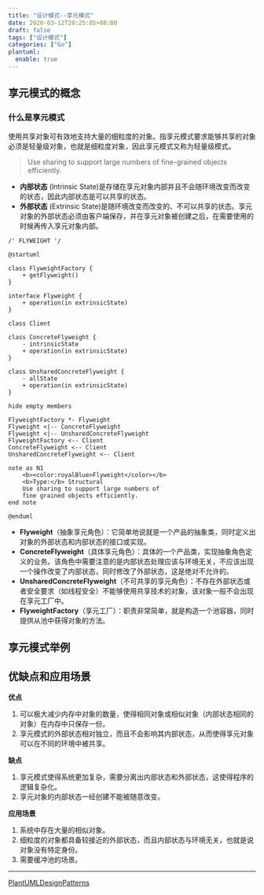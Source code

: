 ```yaml
---
title: "设计模式--享元模式"
date: 2020-03-12T20:25:05+08:00
draft: false
tags: ["设计模式"]
categories: ["Go"]
plantuml: 
  enable: true
---
```




## 享元模式的概念

### 什么是享元模式

使用共享对象可有效地支持大量的细粒度的对象。指享元模式要求能够共享的对象必须是轻量级对象，也就是细粒度对象，因此享元模式又称为轻量级模式。

> Use sharing to support large numbers of fine-grained objects efficiently.

- **内部状态** (Intrinsic State)是存储在享元对象内部并且不会随环境改变而改变的状态，因此内部状态是可以共享的状态。
- **外部状态** (Extrinsic State)是随环境改变而改变的、不可以共享的状态。享元对象的外部状态必须由客户端保存，并在享元对象被创建之后，在需要使用的时候再传入享元对象内部。

```plantuml
/' FLYWEIGHT '/

@startuml

class FlyweightFactory {
    + getFlyweight()
}

interface Flyweight {
    + operation(in extrinsicState)
}

class Client

class ConcreteFlyweight {
    - intrinsicState
    + operation(in extrinsicState)
}

class UnsharedConcreteFlyweight {
    - allState
    + operation(in extrinsicState)
}

hide empty members

FlyweightFactory *- Flyweight
Flyweight <|-- ConcreteFlyweight
Flyweight <|-- UnsharedConcreteFlyweight
FlyweightFactory <-- Client
ConcreteFlyweight <-- Client
UnsharedConcreteFlyweight <-- Client

note as N1
    <b><color:royalBlue>Flyweight</color></b>
    <b>Type:</b> Structural
    Use sharing to support large numbers of
    fine grained objects efficiently.
end note

@enduml
```

- **Flyweight**（抽象享元角色）：它简单地说就是一个产品的抽象类，同时定义出对象的外部状态和内部状态的接口或实现。
- **ConcreteFlyweight**（具体享元角色）：具体的一个产品类，实现抽象角色定义的业务。该角色中需要注意的是内部状态处理应该与环境无关，不应该出现一个操作改变了内部状态，同时修改了外部状态，这是绝对不允许的。
- **UnsharedConcreteFlyweight**（不可共享的享元角色）：不存在外部状态或者安全要求（如线程安全）不能够使用共享技术的对象，该对象一般不会出现在享元工厂中。
- **FlyweightFactory**（享元工厂）：职责非常简单，就是构造一个池容器，同时提供从池中获得对象的方法。



## 享元模式举例



## 优缺点和应用场景

**优点**

1. 可以极大减少内存中对象的数量，使得相同对象或相似对象（内部状态相同的对象）在内存中只保存一份。
2. 享元模式的外部状态相对独立，而且不会影响其内部状态，从而使得享元对象可以在不同的环境中被共享。

**缺点**

1. 享元模式使得系统更加复杂，需要分离出内部状态和外部状态，这使得程序的逻辑复杂化。
2. 享元对象的内部状态一经创建不能被随意改变。

**应用场景**

1. 系统中存在大量的相似对象。
2. 细粒度的对象都具备较接近的外部状态，而且内部状态与环境无关，也就是说对象没有特定身份。
3. 需要缓冲池的场景。

---

[PlantUMLDesignPatterns](https://github.com/RafaelKuebler/PlantUMLDesignPatterns/blob/master/bridge.txt)





